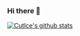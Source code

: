 ### Hi there 👋

<!--
**CutIce/CutIce** is a ✨ _special_ ✨ repository because its `README.md` (this file) appears on your GitHub profile.

Here are some ideas to get you started:

- 🔭 I’m currently working on ...
- 🌱 I’m currently learning ...
- 👯 I’m looking to collaborate on ...
- 🤔 I’m looking for help with ...
- 💬 Ask me about ...
- 📫 How to reach me: ...
- 😄 Pronouns: ...
- ⚡ Fun fact: ...
-->


[![CutIce's github stats](https://github-readme-stats.vercel.app/api?username=CutIce)](https://github.com/CutIce/github-readme-stats)
